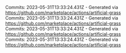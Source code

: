 Commits: 2023-05-31T13:33:24.431Z - Generated via https://github.com/marketplace/actions/artificial-grass
<br>
Commits: 2023-05-31T13:33:24.431Z - Generated via https://github.com/marketplace/actions/artificial-grass
<br>
Commits: 2023-05-31T13:33:24.431Z - Generated via https://github.com/marketplace/actions/artificial-grass
<br>
Commits: 2023-05-31T13:33:24.431Z - Generated via https://github.com/marketplace/actions/artificial-grass
<br>

